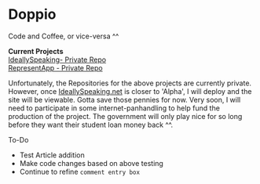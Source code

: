 # Doppio
Code and Coffee, or vice-versa ^^

**Current Projects**  
[IdeallySpeaking- Private Repo](https://github.com/PCPrincess/IdeallySpeaking0.2)  
[RepresentApp - Private Repo](https://github.com/PCPrincess/RepresentativeApp)

Unfortunately, the Repositories for the above projects are currently private. However, once [IdeallySpeaking.net](http://ideallyspeaking.net) is closer to 'Alpha', I will deploy and the site will be viewable. Gotta save those pennies for now. Very soon, I will need to participate in some internet-panhandling to help fund the production of the project. The government will only play nice for so long before they want their student loan money back ^^.

To-Do
* Test Article addition
* Make code changes based on above testing
* Continue to refine `comment entry box`
